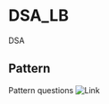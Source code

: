# DSA_LB
DSA 


## Pattern

Pattern questions ![Link](https://drive.google.com/drive/folders/1lB0Ccq_JpdS7j30Kt2UYOYjbuCyvXBne)
